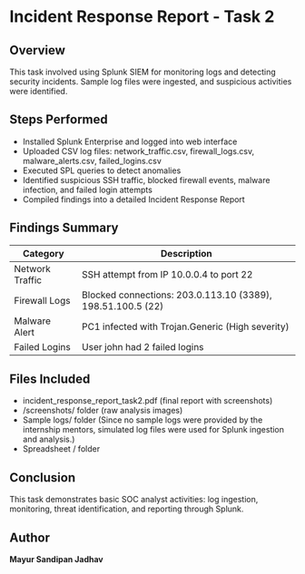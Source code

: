 # Incident Response Report - Task 2

## Overview
This task involved using Splunk SIEM for monitoring logs and detecting security incidents. Sample log files were ingested, and suspicious activities were identified.

## Steps Performed
- Installed Splunk Enterprise and logged into web interface
- Uploaded CSV log files: network_traffic.csv, firewall_logs.csv, malware_alerts.csv, failed_logins.csv
- Executed SPL queries to detect anomalies
- Identified suspicious SSH traffic, blocked firewall events, malware infection, and failed login attempts
- Compiled findings into a detailed Incident Response Report

## Findings Summary
| Category | Description |
|----------|-------------|
| Network Traffic | SSH attempt from IP 10.0.0.4 to port 22 |
| Firewall Logs | Blocked connections: 203.0.113.10 (3389), 198.51.100.5 (22) |
| Malware Alert | PC1 infected with Trojan.Generic (High severity) |
| Failed Logins | User john had 2 failed logins |

## Files Included
- incident_response_report_task2.pdf (final report with screenshots)
- /screenshots/ folder (raw analysis images)
- Sample logs/ folder (Since no sample logs were provided by the internship mentors, simulated log files were used for Splunk ingestion and analysis.)
- Spreadsheet / folder

## Conclusion
This task demonstrates basic SOC analyst activities: log ingestion, monitoring, threat identification, and reporting through Splunk.

## Author
**Mayur Sandipan Jadhav**

